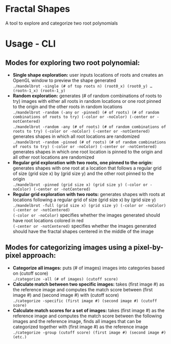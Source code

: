 # Fractal Shapes
A tool to explore and categorize two root polynomials

# Usage - CLI
## Modes for exploring two root polynomial:
- **Single shape exploration:** user inputs locations of roots and creates an OpenGL window to preview the shape generated <br/>
```./mandelbrot -single (# of top roots n) (root0_x) (root0_y) … (rootn-1_x) (rootn-1_y)```
- **Random exploration:** generates (# of random combinations of roots to try) images with either all roots in random locations or one root pinned to the origin and the other roots in random locations<br/>
```./mandelbrot -random (-any or -pinned) (# of roots) (# of random combinations of roots to try) (-color or -noColor) (-center or -notCentered)``` <br/>
```./mandelbrot -random -any (# of roots) (# of random combinations of roots to try) (-color or -noColor) (-center or -notCentered)``` generates shapes in which all root locations are randomized <br/>
```./mandelbrot -random -pinned (# of roots) (# of random combinations of roots to try) (-color or -noColor) (-center or -notCentered)``` generates shapes in which one root location is pinned to the origin and all other root locations are randomized 
- **Regular grid exploration with two roots, one pinned to the origin:** generates shapes with one root at a location that follows a regular grid of size (grid size x) by (grid size y) and the other root pinned to the origin <br/>
```./mandelbrot -pinned (grid size x) (grid size y) (-color or -noColor) (-center or -notCentered)``` <br/>
- **Regular grid exploration with two roots:** generates shapes with roots at locations following a regular grid of size (grid size x) by (grid size y)
```./mandelbrot -full (grid size x) (grid size y) (-color or -noColor) (-center or -notCentered)``` <br/>
```(-color or -noColor)``` specifies whether the images generated should have root locations colored in red<br/>
``` (-center or -notCentered) ``` specifies whether the images generated should have the fractal shapes centered in the middle of the image

## Modes for categorizing images using a pixel-by-pixel approach:
- **Categorize all images:** puts (# of images) images into categories based on (cutoff score)<br/>
```./categorize -all (# of images) (cutoff score)```
- **Calculate match between two specific images:** takes (first image #) as the reference image and computes the match score between (first image #) and (second image #) with (cutoff score) <br/>
```./categorize -specific (first image #) (second image #) (cutoff score)```
- **Calculate match scores for a set of images:** takes (first image #) as the reference image and computes the match score between the following images and the reference image,  finds all images that can be categorized together with (first image #) as the reference image <br/>
```./categorize -group (cutoff score) (first image #) (second image #) (etc.)```